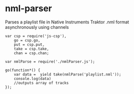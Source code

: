 # nml-parser
Parses a playlist file in Native Instruments Traktor .nml format asynchronously using channels

```
var csp = require('js-csp'),
    go = csp.go,
    put = csp.put,
    take = csp.take,
    chan = csp.chan;
    
var nmlParse = require('./nmlParser.js');

go(function*() {
    var data =  yield take(nmlParse('playlist.nml'));
    console.log(data)
    //outputs array of tracks
});
```